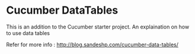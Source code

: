 # Cucumber DataTables
This is an addition to the Cucumber starter project. An explaination on how to use data tables

Refer for more info : http://blog.sandeshp.com/cucumber-data-tables/
